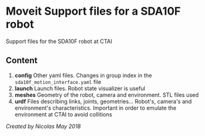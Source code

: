 # Moveit Support files for a SDA10F robot

Support files for the SDA10F robot at CTAI

## Content

1. **config** Other yaml files. Changes in group index in the `sda10f_motion_interface.yaml` file
2. **launch** Launch files. Robot state visualizer is useful
3. **meshes** Geometry of the robot, camera and environment. STL files used
4. **urdf** Files describing links, joints, geometries... Robot's, camera's and environment's characteristics. Important in order to emulate the environment at CTAI to avoid collitions

*Created by Nicolas May 2018*
